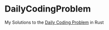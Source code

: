 # DailyCodingProblem

My Solutions to the [Daily Coding Problem](https://www.dailycodingproblem.com/) in Rust

<!-- start completed section -->
<!-- end completed section -->

<!-- start missing section -->
<!-- end missing section -->

<!-- start skipped section -->
<!-- end skipped section -->
